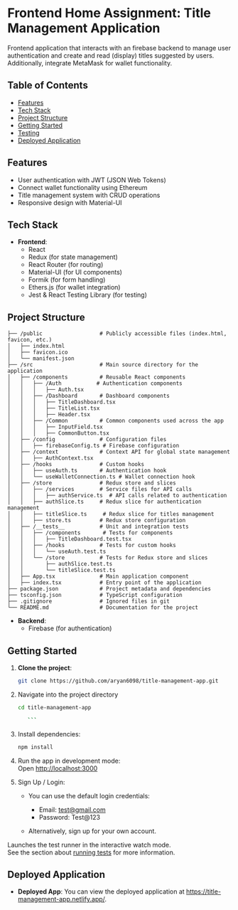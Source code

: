 # Frontend Home Assignment: Title Management Application

Frontend application that interacts with an firebase backend to manage user authentication and create and read (display) titles suggested by users. Additionally, integrate MetaMask for wallet functionality.


## Table of Contents

- [Features](#features)
- [Tech Stack](#tech-stack)
- [Project Structure](#project-structure)
- [Getting Started](#getting-started)
- [Testing](#testing)
- [Deployed Application](#deployed-application)

## Features

- User authentication with JWT (JSON Web Tokens)
- Connect wallet functionality using Ethereum
- Title management system with CRUD operations
- Responsive design with Material-UI

## Tech Stack

- **Frontend**: 
  - React
  - Redux (for state management)
  - React Router (for routing)
  - Material-UI (for UI components)
  - Formik (for form handling)
  - Ethers.js (for wallet integration)
  - Jest & React Testing Library (for testing)


## Project Structure
```
├── /public                  # Publicly accessible files (index.html, favicon, etc.)
│   ├── index.html
│   ├── favicon.ico
│   └── manifest.json
├── /src                     # Main source directory for the application
│   ├── /components          # Reusable React components
│   │   ├── /Auth           # Authentication components
│   │   │   ├── Auth.tsx
│   │   ├── /Dashboard       # Dashboard components
│   │   │   ├── TitleDashboard.tsx
│   │   │   ├── TitleList.tsx
│   │   │   ├── Header.tsx
│   │   ├── /Common          # Common components used across the app
│   │   │   ├── InputField.tsx
│   │   │   ├── CommonButton.tsx
│   ├── /config              # Configuration files
│   │   ├── firebaseConfig.ts # Firebase configuration
│   ├── /context             # Context API for global state management
│   │   ├── AuthContext.tsx
│   ├── /hooks               # Custom hooks
│   │   ├── useAuth.ts       # Authentication hook
│   │   └── useWalletConnection.ts # Wallet connection hook
│   ├── /store               # Redux store and slices
│   │   ├── /services        # Service files for API calls
│   │   │   ├── authService.ts  # API calls related to authentication
│   │   ├── authSlice.ts     # Redux slice for authentication management
│   │   ├── titleSlice.ts     # Redux slice for titles management
│   │   ├── store.ts         # Redux store configuration
│   ├── /__tests__           # Unit and integration tests
│   │   ├── /components       # Tests for components
│   │   │   ├── TitleDashboard.test.tsx
│   │   ├── /hooks           # Tests for custom hooks
│   │   │   └── useAuth.test.ts
│   │   └── /store           # Tests for Redux store and slices
│   │       ├── authSlice.test.ts
│   │       └── titleSlice.test.ts
│   ├── App.tsx              # Main application component
│   ├── index.tsx            # Entry point of the application
├── package.json             # Project metadata and dependencies
├── tsconfig.json            # TypeScript configuration                   
├── .gitignore               # Ignored files in git
└── README.md                # Documentation for the project
```

- **Backend**:
  - Firebase (for authentication)


## Getting Started
1. **Clone the project**:
   ```bash
   git clone https://github.com/aryan6098/title-management-app.git

2. Navigate into the project directory

    ```bash
    cd title-management-app

       ```
3. Install dependencies:
    ```bash
    npm install
    ```
4. Run the app in development mode:\
    Open [http://localhost:3000](http://localhost:3000)

5. Sign Up / Login:
    - You can use the default login credentials:
        - Email: test@gmail.com
        - Password: Test@123

    - Alternatively, sign up for your own account.


Launches the test runner in the interactive watch mode.\
See the section about [running tests](https://facebook.github.io/create-react-app/docs/running-tests) for more information.

## Deployed Application
- **Deployed App**: You can view the deployed application at https://title-management-app.netlify.app/.



